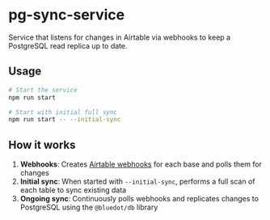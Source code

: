 # pg-sync-service

Service that listens for changes in Airtable via webhooks to keep a PostgreSQL read replica up to date.

## Usage

```bash
# Start the service
npm run start

# Start with initial full sync
npm run start -- --initial-sync
```

## How it works

1. **Webhooks**: Creates [Airtable webhooks](https://airtable.com/developers/web/api/webhooks-overview) for each base and polls them for changes
2. **Initial sync**: When started with `--initial-sync`, performs a full scan of each table to sync existing data
3. **Ongoing sync**: Continuously polls webhooks and replicates changes to PostgreSQL using the `@bluedot/db` library
